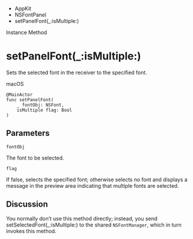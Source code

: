 

- AppKit
- NSFontPanel
-  setPanelFont(\_:isMultiple:) 

Instance Method

# setPanelFont(\_:isMultiple:)

Sets the selected font in the receiver to the specified font.

macOS

``` source
@MainActor
func setPanelFont(
    _ fontObj: NSFont,
    isMultiple flag: Bool
)
```

## Parameters 

`fontObj`  

The font to be selected.

`flag`  

If false, selects the specified font; otherwise selects no font and displays a message in the preview area indicating that multiple fonts are selected.

## Discussion

You normally don’t use this method directly; instead, you send setSelectedFont(_:isMultiple:) to the shared `NSFontManager`, which in turn invokes this method.

